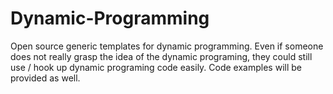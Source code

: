 Dynamic-Programming
===================

Open source generic templates for dynamic programming. Even if someone does not really grasp the idea of the dynamic programing, they could still use / hook up dynamic programing code easily.
Code examples will be provided as well. 

